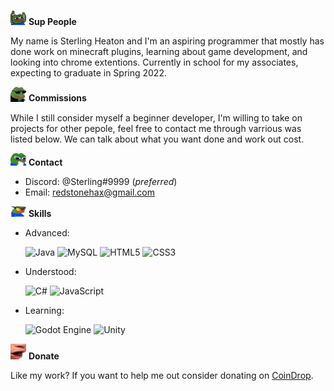<img src="/img/POGGIES.png" width="25"> **Sup People**

My name is Sterling Heaton and I'm an aspiring programmer that mostly has done work on minecraft plugins, learning about game development, and looking into chrome extentions. Currently in school for my associates, expecting to graduate in Spring 2022.

<img src="/img/EZ.png" width="25"> **Commissions**

While I still consider myself a beginner developer, I'm willing to take on projects for other pepole, feel free to contact me through varrious was listed below. We can talk about what you want done and work out cost. 

<img src="/img/peepoG.png" width="25"> **Contact**

   - Discord: @Sterling#9999 (*preferred*)
   - Email: redstonehax@gmail.com

<img src="/img/WICKED.png" width="25"> **Skills**

* Advanced:

	<img alt="Java" src="https://img.shields.io/badge/java-%23ED8B00.svg?style=for-the-badge&logo=java&logoColor=white"/> <img alt="MySQL" src="https://img.shields.io/badge/mysql-%2300f.svg?style=for-the-badge&logo=mysql&logoColor=white"/> <img alt="HTML5" src="https://img.shields.io/badge/html5-%23E34F26.svg?style=for-the-badge&logo=html5&logoColor=white"/> <img alt="CSS3" src="https://img.shields.io/badge/css3-%231572B6.svg?style=for-the-badge&logo=css3&logoColor=white"/>

* Understood:

	<img alt="C#" src="https://img.shields.io/badge/c%23-%23239120.svg?style=for-the-badge&logo=c-sharp&logoColor=white"/> <img alt="JavaScript" src="https://img.shields.io/badge/javascript-%23323330.svg?style=for-the-badge&logo=javascript&logoColor=%23F7DF1E"/>

* Learning:

	<img alt="Godot Engine" src="https://img.shields.io/badge/GODOT-%23FFFFFF.svg?style=for-the-badge&logo=godot-engine"/> <img alt="Unity" src="https://img.shields.io/badge/unity-%23000000.svg?style=for-the-badge&logo=unity&logoColor=white"/>

<img src="/img/Pog.png" width="25"> **Donate**

Like my work? If you want to help me out consider donating on [CoinDrop](https://coindrop.to/sterlingheaton).


<!---
SterlingHeaton/SterlingHeaton is a ✨ special ✨ repository because its `README.md` (this file) appears on your GitHub profile.
You can click the Preview link to take a look at your changes.
--->
